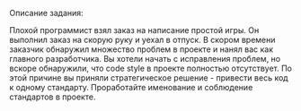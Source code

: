 Описание задания:

Плохой программист взял заказ на написание простой игры. Он выполнил заказ на скорую руку и уехал в отпуск. В скором времени заказчик обнаружил множество проблем в проекте и нанял вас как главного разработчика. Вы хотели начать с исправления проблем, но вскоре обнаружили, что code style в проекте полностью отсутствует. По этой причине вы приняли стратегическое решение - привести весь код к одному стандарту. Проработайте именование и соблюдение стандартов в проекте.
